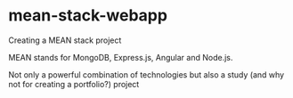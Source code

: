 # mean-stack-webapp

Creating a MEAN stack project

MEAN stands for MongoDB, Express.js, Angular and Node.js.

Not only a powerful combination of technologies but also a study (and why not for creating a portfolio?) project

